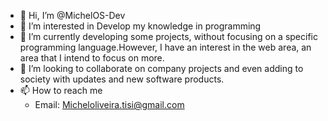 - 👋 Hi, I’m @MichelOS-Dev
- 👀 I’m interested in Develop my knowledge in programming
- 🌱 I’m currently developing some projects, without focusing on a specific programming language.However, I have an interest in the web area, an area that I intend to focus on more.
- 💞️ I’m looking to collaborate on company projects and even adding to society with updates and new software products.
- 📫 How to reach me  
     * Email: Micheloliveira.tisi@gmail.com

<!---
MichelOS-Dev/MichelOS-Dev is a ✨ special ✨ repository because its `README.md` (this file) appears on your GitHub profile.
You can click the Preview link to take a look at your changes.
--->
